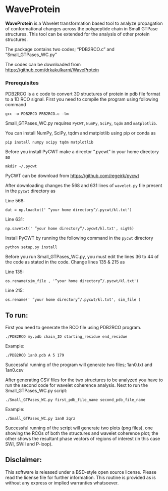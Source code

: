 # WaveProtein
**WaveProtein** is a Wavelet transformation based tool to analyze propagation of conformational changes across the polypeptide chain in Small GTPase structures. 
This tool can be extended for the analysis of other protein structures.

The package contains two codes; “PDB2RCO.c” and “Small_GTPases_WC.py”

The codes can be downloaded from https://github.com/drkakulkarni/WaveProtein

### Prerequisites

PDB2RCO is a c code to convert 3D structures of protein in pdb file format to a 1D RCO signal. First you need to compile the program using following command
```
gcc –o PDB2RCO PRB2RCO.c –lm
```

Small_GTPases_WC.py requires ```PyCWT```, ```NumPy```, ```SciPy```, ```tqdm``` and ```matplotlib```.

You can install NumPy, SciPy, tqdm and matplotlib using pip or conda as
```
pip install numpy scipy tqdm matplotlib
```
Before you install PyCWT make a director “.pycwt” in your home directory as
```
mkdir ~/.pycwt
 ```
PyCWT can be download from https://github.com/regeirk/pycwt

After downloading changes the 568 and 631 lines of ```wavelet.py``` file present in the ```pycwt``` directory as 

Line 568:
```
dat = np.loadtxt(' ”your home directory”/.pycwt/kl.txt')
```
Line 631:
```
np.savetxt(' ”your home directory”/.pycwt/kl.txt', sig95)
```
Install PyCWT by running the following command in the ```pycwt``` directory
```
python setup.py install
```
Before you run Small_GTPases_WC.py, you must edit the lines 36 to 44 of the code as stated in the code. Change lines 135 & 215 as

Line 135:
```
os.rename(sim_file , '”your home directory”/.pycwt/kl.txt')
```
Line 215:
```
os.rename(' ”your home directory”/.pycwt/kl.txt', sim_file )
```

## To run:
First you need to generate the RCO file using PDB2RCO program.

```
./PDB2RCO my.pdb chain_ID starting_residue end_residue
```
Example:
```
./PDB2RCO 1an0.pdb A 5 179
```

Successful running of the program will generate two files; 1an0.txt and 1an0.csv

After generating CSV files for the two structures to be analyzed you have to run the second code for wavelet coherence analysis.
Next to run the Small_GTPases_WC.py script:
```
./Small_GTPases_WC.py first_pdb_file_name second_pdb_file_name
```
Example:
```
./Small_GTPases_WC.py 1an0 2qrz
```
Successful running of the script will generate two plots (png files), one showing the RCOs of both the structures and wavelet coherence plot; the other shows the resultant phase vectors of regions of interest (in this case SWI, SWII and P-loop). 

## Disclaimer:
This software is released under a BSD-style open source license. Please read the license file for further information. This routine is provided as is without any express or implied warranties whatsoever.


